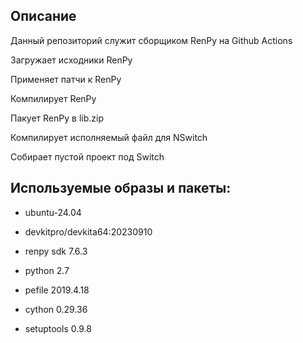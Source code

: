 ## Описание

Данный репозиторий служит сборщиком RenPy на Github Actions

Загружает исходники RenPy

Применяет патчи к RenPy

Компилирует RenPy

Пакует RenPy в lib.zip

Компилирует исполняемый файл для NSwitch

Собирает пустой проект под Switch

## Используемые образы и пакеты:

- ubuntu-24.04

- devkitpro/devkita64:20230910

- renpy sdk 7.6.3

- python 2.7

- pefile 2019.4.18

- cython 0.29.36

- setuptools 0.9.8

